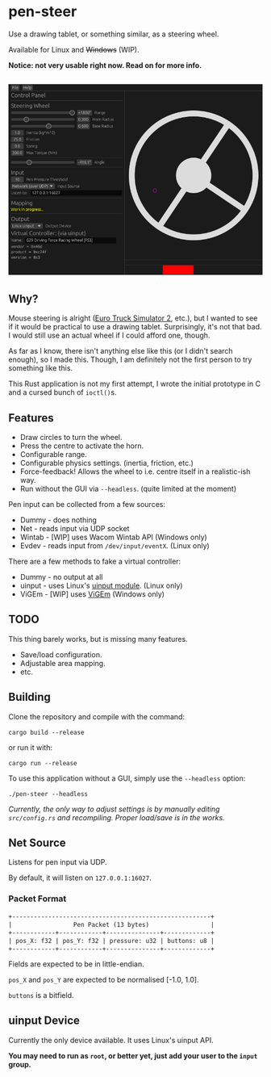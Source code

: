 pen-steer
=========
Use a drawing tablet, or something similar, as a steering wheel.

Available for Linux and ~~Windows~~ (WIP).

**Notice: not very usable right now. Read on for more info.**

![screenshot](resources/screenshot.png)
---------

## Why?
Mouse steering is alright ([Euro Truck Simulator 2](https://eurotrucksimulator2.com/), etc.), but I wanted to see if it would be
practical to use a drawing tablet. Surprisingly, it's not that bad. I would still use an actual
wheel if I could afford one, though.

As far as I know, there isn't anything else like this (or I didn't search enough), so I made this.
Though, I am definitely not the first person to try something like this.

This Rust application is not my first attempt, I wrote the initial prototype in C and a cursed bunch of `ioctl()`s.

## Features
  - Draw circles to turn the wheel.
  - Press the centre to activate the horn.
  - Configurable range.
  - Configurable physics settings. (inertia, friction, etc.)
  - Force-feedback! Allows the wheel to i.e. centre itself in a realistic-ish way.
  - Run without the GUI via `--headless`. (quite limited at the moment)

Pen input can be collected from a few sources:
  - Dummy - does nothing
  - Net - reads input via UDP socket
  - Wintab - [WIP] uses Wacom Wintab API (Windows only)
  - Evdev - reads input from `/dev/input/eventX`. (Linux only)

There are a few methods to fake a virtual controller:
  - Dummy - no output at all
  - uinput - uses Linux's [uinput module](https://kernel.org/doc/html/v4.12/input/uinput.html). (Linux only)
  - ViGEm - [WIP] uses [ViGEm](https://docs.nefarius.at/projects/ViGEm/) (Windows only)

## TODO
This thing barely works, but is missing many features.
  - Save/load configuration.
  - Adjustable area mapping.
  - etc.

## Building
Clone the repository and compile with the command:

```
cargo build --release
```

or run it with:

```
cargo run --release
```

To use this application without a GUI, simply use the `--headless` option:

```
./pen-steer --headless
```

_Currently, the only way to adjust settings is by manually editing `src/config.rs` and recompiling._
_Proper load/save is in the works._

## Net Source
Listens for pen input via UDP.

By default, it will listen on `127.0.0.1:16027`.

### Packet Format
```
+-------------------------------------------------------+
|                 Pen Packet (13 bytes)                 |
+------------+------------+---------------+-------------+
| pos_X: f32 | pos_Y: f32 | pressure: u32 | buttons: u8 |
+------------+------------+---------------+-------------+
```
Fields are expected to be in little-endian.

`pos_X` and `pos_Y` are expected to be normalised [-1.0, 1.0].

`buttons` is a bitfield.

## uinput Device
Currently the only device available. It uses Linux's uinput API.

**You may need to run as `root`, or better yet, just add your user to the `input` group.**

